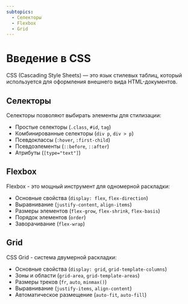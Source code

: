```yaml
---
subtopics:
  - Селекторы
  - Flexbox
  - Grid
---
```


# Введение в CSS

CSS (Cascading Style Sheets) — это язык стилевых таблиц, который используется для оформления внешнего вида HTML-документов.

## Селекторы
Селекторы позволяют выбирать элементы для стилизации:

- Простые селекторы (`.class`, `#id`, `tag`)
- Комбинированные селекторы (`div p`, `div > p`)
- Псевдоклассы (`:hover`, `:first-child`)
- Псевдоэлементы (`::before`, `::after`)
- Атрибуты (`[type="text"]`)

## Flexbox
Flexbox - это мощный инструмент для одномерной раскладки:

- Основные свойства (`display: flex`, `flex-direction`)
- Выравнивание (`justify-content`, `align-items`)
- Размеры элементов (`flex-grow`, `flex-shrink`, `flex-basis`)
- Порядок элементов (`order`)
- Заворачивание (`flex-wrap`)

## Grid
CSS Grid - система двумерной раскладки:

- Основные свойства (`display: grid`, `grid-template-columns`)
- Зоны и области (`grid-area`, `grid-template-areas`)
- Размеры треков (`fr`, `auto`, `minmax()`)
- Выравнивание (`justify-items`, `align-content`)
- Автоматическое размещение (`auto-fit`, `auto-fill`)
